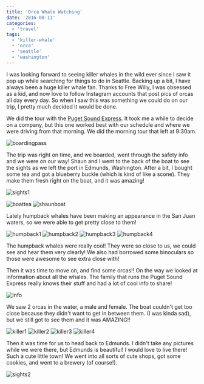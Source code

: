 ```yaml
---
title: 'Orca Whale Watching'
date: '2016-08-11'
categories:
  - 'travel'
tags:
  - 'killer-whale'
  - 'orca'
  - 'seattle'
  - 'washington'
---
```


I was looking forward to seeing killer whales in the wild ever since I saw it pop up while searching for things to do in Seattle. Backing up a bit, I have always been a huge killer whale fan. Thanks to Free Willy, I was obsessed as a kid, and now love to follow Instagram accounts that post pics of orcas all day every day. So when I saw this was something we could do on our trip, I pretty much decided it would be done.

We did the tour with the [Puget Sound Express](http://www.pugetsoundexpress.com/tours/guaranteed-whale-watching-tours/seattle-whale-watching-tours/). It took me a while to decide on a company, but this one worked best with our schedule and where we were driving from that morning. We did the morning tour that left at 9:30am.

![boardingpass](images/boardingpass-300x169.jpg)

The trip was right on time, and we boarded, went through the safety info and we were on our way! Shaun and I went to the back of the boat to see the sights as we left the port in Edmunds, Washington. After a bit, I bought some tea and got a blueberry buckle (which is kind of like a scone). They make them fresh right on the boat, and it was amazing!

![sights1](images/sights1-300x225.jpg)

![boattea](images/boattea-300x225.jpg) ![shaunboat](images/shaunboat-225x300.jpg)

Lately humpback whales have been making an appearance in the San Juan waters, so we were able to get pretty close to them!

![humpback1](images/humpback1-300x225.jpg) ![humpback2](images/humpback2-300x169.jpg) ![humpback3](images/humpback3-300x225.jpg) ![humpback4](images/humpback4-300x225.jpg)

The humpback whales were really cool! They were so close to us, we could see and hear them very clearly! We also had borrowed some binoculars so those were awesome to see extra close with!

Then it was time to move on, and find some orcas!! On the way we looked at information about all the whales. The family that runs the Puget Sound Express really knows their stuff and had a lot of cool info to share!

![info](images/info-300x169.jpg)

We saw 2 orcas in the water, a male and female. The boat couldn't get too close because they didn't want to get in between them. (I was kinda sad), but we still got to see them and it was AMAZING!!

![killer1](images/killer1-300x300.jpg) ![killer2](images/killer2-300x169.jpg) ![killer3](images/killer3-300x169.jpg) ![killer4](images/killer4-300x225.jpg)

Then it was time for us to head back to Edmunds. I didn't take any pictures while we were there, but Edmunds is beautiful! I would love to live there! Such a cute little town! We went into all sorts of cute shops, got some cookies, and went to a brewery (of course!).

![sights2](images/sights2-300x169.jpg)

